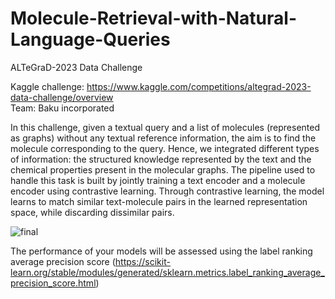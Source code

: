# Molecule-Retrieval-with-Natural-Language-Queries
ALTeGraD-2023 Data Challenge
 
Kaggle challenge: https://www.kaggle.com/competitions/altegrad-2023-data-challenge/overview <br>
Team: Baku incorporated

In this challenge, given a textual query and a list of molecules (represented as graphs) without any textual reference information, the aim is to find the molecule corresponding to the query. Hence, we integrated different types of information: the structured knowledge represented by the text and the chemical properties present in the molecular graphs. The pipeline used to handle this task is built by jointly training a text encoder and a molecule encoder using contrastive learning. Through contrastive learning, the model learns to match similar text-molecule pairs in the learned representation space, while discarding dissimilar pairs.

![final](https://github.com/souheib1/Molecule-Retrieval-with-Natural-Language-Queries/assets/73786465/e601c00b-e946-4e3a-8c01-725f6acc3b6e)

The performance of your models will be assessed using the label ranking average precision score (https://scikit-learn.org/stable/modules/generated/sklearn.metrics.label_ranking_average_precision_score.html)

